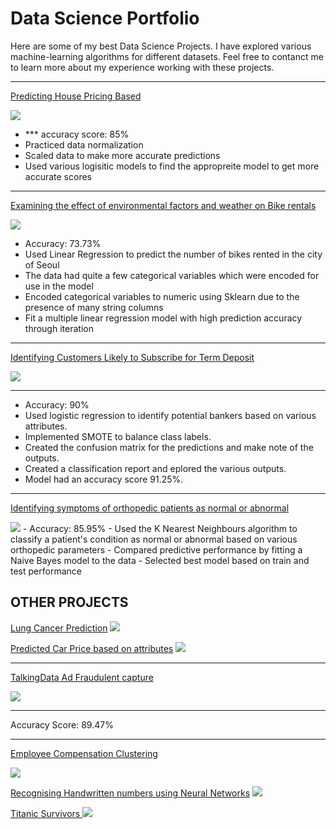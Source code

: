 # Data Science Portfolio

Here are some of my best Data Science Projects. I have explored various machine-learning algorithms for different datasets. Feel free to contanct me to learn more about my experience working with these projects.

***
[Predicting House Pricing Based](https://github.com/mikemoore26/house_Prediction)

<img src="images/housesbanner.png" />

- *** accuracy score: 85%
- Practiced data normalization
- Scaled data to make more accurate predictions
- Used various logisitic models to find the appropreite model to get more accurate scores 
***

[Examining the effect of environmental factors and weather on Bike rentals](https://github.com/mikemoore26/Linear_Bike)

<img src="images/sbike.jpeg?raw=true"/>

- Accuracy: 73.73%
- Used Linear Regression to predict the number of bikes rented in the city of Seoul
- The data had quite a few categorical variables which were encoded for use in the model
- Encoded categorical variables to numeric using Sklearn due to the presence of many string columns
- Fit a multiple linear regression model with high prediction accuracy through iteration

***

[Identifying Customers Likely to Subscribe for Term Deposit](https://github.com/mikemoore26/banking_membership)

<img src="images/bankingpic.jpeg?raw=true"/>

***

- Accuracy: 90%
- Used logistic regression to identify potential bankers based on various attributes.
- Implemented SMOTE to balance class labels.
- Created the confusion matrix for the predictions and make note of the outputs.
- Created a classification report and eplored the various outputs.
- Model had an accuracy score 91.25%.


***

[Identifying symptoms of orthopedic patients as normal or abnormal](https://github.com/mikemoore26/Bone_K_Nearest_Neighbor/blob/main/Bone(knn_NB).ipynb)

<img src="images/knee.jpeg?raw=true"/>
- Accuracy: 85.95%
- Used the K Nearest Neighbours algorithm to classify a patient's condition as normal or abnormal based on various orthopedic parameters
- Compared predictive performance by fitting a Naive Bayes model to the data
- Selected best model based on train and test performance

## OTHER PROJECTS 
[Lung Cancer Prediction](https://github.com/mikemoore26/Lung_Cancer/blob/main/eda.ipynb)
<img src='images/LungCACXR.png' />

[Predicted Car Price based on attributes](https://github.com/mikemoore26/car_price_prediction/blob/main/carprice.ipynb)
<img src="images/carsales.jpeg" />
***

[TalkingData Ad Fraudulent capture](https://github.com/mikemoore26/talking_data/blob/main/talking_data.ipynb)

<img src="images/talking_data.png?raw=true"/>

****
Accuracy Score: 89.47%
***


[Employee Compensation Clustering ](https://github.com/mikemoore26/employee_compensation/blob/main/EmpCompensation_clustering.ipynb)

<img src="images/employeepic.jpeg?raw=true"/>

[Recognising Handwritten numbers using Neural Networks](https://github.com/mikemoore26/img_to_text)
<img src='images/nnimage.jpeg' />

[Titanic Survivors ](https://github.com/mikemoore26/titanic/blob/main/Titanic.ipynb)
<img src='images/titanic.jpg' />


